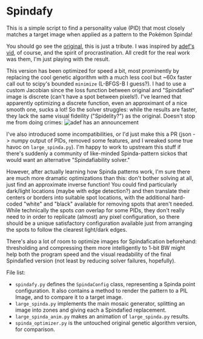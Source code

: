 # Spindafy
This is a simple script to find a personality value (PID) that most closely matches a target image when applied as a pattern to the Pokémon Spinda!

You should go see the [original](https://github.com/Ovidios/spindafy), this is just a tribute.  I was inspired by [adef's vid](https://www.youtube.com/watch?v=BuV_9XW8ymo), of course, and the spirit of procrastination.  All credit for the real work was them, I'm just playing with the result.

This version has been optimized for speed a bit, most prominently by replacing the cool genetic algorithm with a much less cool but ~60x faster call out to scipy's bounded `minimize` (L-BFGS-B I guess?).  I had to use a custom Jacobian since the loss function between original and "Spindafied" image is discrete (can't have a spot between pixels!).  I've learned that apparently optimizing a discrete function, even an approximant of a nice smooth one, sucks a lot! So the solver struggles: while the results are faster, they lack the same visual fideility ("Spidelity?") as the original.  Doesn't stop me from doing crimes:
![adef has an announcement](res/adef_announcement.gif)

I've also introduced some incompatibilities, or I'd just make this a PR (json -> numpy output of PIDs, removed some features, and I wreaked some true havoc on ``large_spinda.py``).  I'm happy to work to upstream this stuff if there's suddenly a community of like-minded Spinda-pattern sickos that would want an alternative "Spindafiability solver."

However, after actually learning how Spinda patterns work, I'm sure there are much more dramatic optimizations than this: don't bother solving at all, just find an approximate inverse function!  You could find particularly dark/light locations (maybe with edge detection?) and then translate their centers or borders into suitable spot locations, with the additional hard-coded "white" and "black" available for removing spots that aren't needed.  While technically the spots *can* overlap for some PIDs, they don't really need to in order to replicate (almost) any pixel configuration, so there should be a unique satisfactory configuration available just from arranging the spots to follow the clearest light/dark edges.

There's also a lot of room to optimize images for Spindafication beforehand: thresholding and compressing them more intelligently to 1-bit BW might help both the program speed and the visual readability of the final Spindafied version (not least by reducing solver failures, hopefully).

File list:
- ``spindafy.py`` defines the ``SpindaConfig`` class, representing a Spinda point configuration. It also contains a method to render the pattern to a PIL Image, and to compare it to a target image.
- ``large_spinda.py`` implements the main mosaic generator, splitting an image into zones and giving each a Spindafied replacement.
- ``large_spinda_anim.py`` makes an animation of ``large_spinda.py`` results.
- ``spinda_optimizer.py`` is the untouched original genetic algorithm version, for comparison.